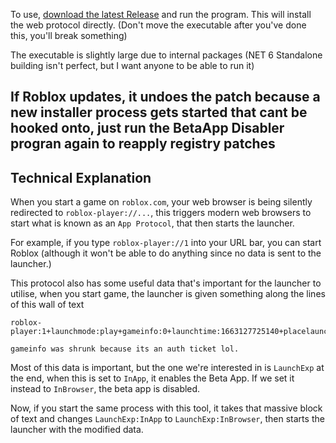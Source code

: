 To use, [download the latest Release](https://github.com/metatablecat/DisableBetaApp/raw/master/DisableBetaApp.exe) and run the program. This will install the web protocol directly.
(Don't move the executable after you've done this, you'll break something)

The executable is slightly large due to internal packages (NET 6 Standalone building isn't perfect, but I want anyone to be able to run it)

## If Roblox updates, it undoes the patch because a new installer process gets started that cant be hooked onto, just run the BetaApp Disabler progran again to reapply registry patches

## Technical Explanation

When you start a game on `roblox.com`, your web browser is being silently redirected to `roblox-player://...`, this triggers modern web browsers to start what is known as an `App Protocol`, that then starts the launcher.

For example, if you type `roblox-player://1` into your URL bar, you can start Roblox (although it won't be able to do anything since no data is sent to the launcher.)

This protocol also has some useful data that's important for the launcher to utilise, when you start game, the launcher is given something along the lines of this wall of text
```
roblox-player:1+launchmode:play+gameinfo:0+launchtime:1663127725140+placelauncherurl:https%3A%2F%2Fassetgame.roblox.com%2Fgame%2FPlaceLauncher.ashx%3Frequest%3DRequestGame%26browserTrackerId%3D130033680605%26placeId%3D6708206173%26isPlayTogetherGame%3Dfalse+browsertrackerid:130033680605+robloxLocale:en_us+gameLocale:en_us+channel:+LaunchExp:InApp

gameinfo was shrunk because its an auth ticket lol.
```

Most of this data is important, but the one we're interested in is `LaunchExp` at the end, when this is set to `InApp`, it enables the Beta App. If we set it instead to `InBrowser`, the beta app is disabled.

Now, if you start the same process with this tool, it takes that massive block of text and changes `LaunchExp:InApp` to `LaunchExp:InBrowser`, then starts the launcher with the modified data.
